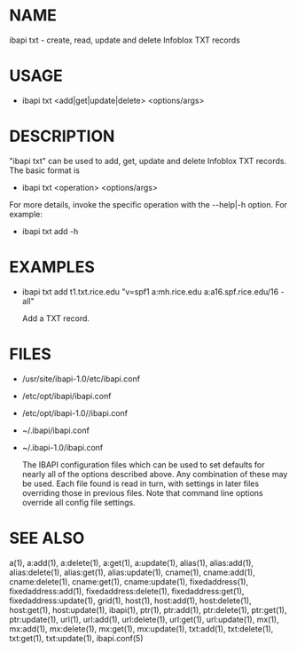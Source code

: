 # NAME

ibapi txt - create, read, update and delete Infoblox TXT records

# USAGE

- ibapi txt &lt;add|get|update|delete> &lt;options/args>

# DESCRIPTION

"ibapi txt" can be used to add, get, update and delete Infoblox TXT records.
The basic format is

- ibapi txt &lt;operation> &lt;options/args>

For more details, invoke the specific operation
with the --help|-h option. For example:

- ibapi txt add -h

# EXAMPLES

- ibapi txt add t1.txt.rice.edu "v=spf1 a:mh.rice.edu a:a16.spf.rice.edu/16 -all"

    Add a TXT record.

# FILES

- /usr/site/ibapi-1.0/etc/ibapi.conf
- /etc/opt/ibapi/ibapi.conf
- /etc/opt/ibapi-1.0//ibapi.conf
- ~/.ibapi/ibapi.conf
- ~/.ibapi-1.0/ibapi.conf

    The IBAPI configuration files which can be used to
    set defaults for nearly all of the options described above.
    Any combination of these may be used.
    Each file found is read in turn, with settings in later files
    overriding those in previous files.  Note that command line
    options override all config file settings.

# SEE ALSO

a(1),
a:add(1),
a:delete(1),
a:get(1),
a:update(1),
alias(1),
alias:add(1),
alias:delete(1),
alias:get(1),
alias:update(1),
cname(1),
cname:add(1),
cname:delete(1),
cname:get(1),
cname:update(1),
fixedaddress(1),
fixedaddress:add(1),
fixedaddress:delete(1),
fixedaddress:get(1),
fixedaddress:update(1),
grid(1),
host(1),
host:add(1),
host:delete(1),
host:get(1),
host:update(1),
ibapi(1),
ptr(1),
ptr:add(1),
ptr:delete(1),
ptr:get(1),
ptr:update(1),
url(1),
url:add(1),
url:delete(1),
url:get(1),
url:update(1),
mx(1),
mx:add(1),
mx:delete(1),
mx:get(1),
mx:update(1),
txt:add(1),
txt:delete(1),
txt:get(1),
txt:update(1),
ibapi.conf(5)
